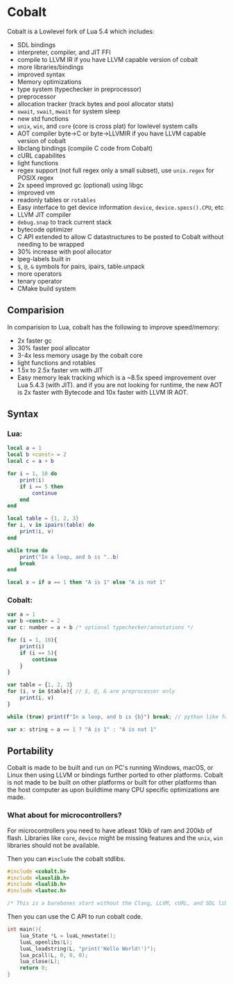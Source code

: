 # Cobalt
Cobalt is a Lowlevel fork of Lua 5.4 which includes:
- SDL bindings
- interpreter, compiler, and JIT FFI
- compile to LLVM IR if you have LLVM capable version of cobalt
- more libraries/bindings
- improved syntax
- Memory optimizations
- type system (typechecker in preprocessor)
- preprocessor
- allocation tracker (track bytes and pool allocator stats)
- `uwait`, `swait`, `mwait` for system sleep
- new std functions
- `unix`, `win`, and `core` (core is cross plat) for lowlevel system calls
- AOT compiler byte->C or byte->LLVMIR if you have LLVM capable version of cobalt
- libclang bindings (compile C code from Cobalt)
- cURL capabilites
- light functions
- regex support (not full regex only a small subset), use `unix.regex` for POSIX regex
- 2x speed improved gc (optional) using libgc
- improved vm
- readonly tables or `rotables`
- Easy interface to get device information `device`, `device.specs().CPU`, etc
- LLVM JIT compiler
- `debug.snap` to track current stack
- bytecode optimizer
- C API extended to allow C datastructures to be posted to Cobalt without needing to be wrapped
- 30% increase with pool allocator
- lpeg-labels built in
- `$`, `@`, `&` symbols for pairs, ipairs, table.unpack
- more operators
- tenary operator
- CMake build system
## Comparision
In comparision to Lua, cobalt has the following to improve speed/memory:
- 2x faster gc
- 30% faster pool allocator
- 3-4x less memory usage by the cobalt core
- light functions and rotables
- 1.5x to 2.5x faster vm with JIT
- Easy memory leak tracking
which is a ~8.5x speed improvement over Lua 5.4.3 (with JIT). and if you are not looking for runtime, the new AOT is 2x faster with Bytecode and 10x faster with LLVM IR AOT.
## Syntax
### Lua:
```lua  
local a = 1
local b <const> = 2
local c = a + b

for i = 1, 10 do
    print(i)
    if i == 5 then
        continue
    end
end

local table = {1, 2, 3}
for i, v in ipairs(table) do
    print(i, v)
end

while true do 
    print("In a loop, and b is "..b) 
    break 
end

local x = if a == 1 then "A is 1" else "A is not 1"
```
### Cobalt:
```js
var a = 1
var b <const> = 2
var c: number = a + b /* optional typechecker/annotations */

for (i = 1, 10){
    print(i)
    if (i == 5){
        continue
    }
}

var table = {1, 2, 3}
for (i, v in $table){ // $, @, & are preprocessor only
    print(i, v)
}

while (true) print(f"In a loop, and b is {b}") break; // python like format

var x: string = a == 1 ? "A is 1" : "A is not 1"
```
## Portability
Cobalt is made to be built and run on PC's running Windows, macOS, or Linux then
using LLVM or bindings further ported to other platforms. Cobalt is not made to be
built on other platforms or built for other platforms than the host computer as
upon buildtime many CPU specific optimizations are made.

### What about for microcontrollers?
For microcontrollers you need to have atleast 10kb of ram and 200kb of flash. Libraries like `core`, `device` might be
missing features and the `unix`, `win` libraries should not be available.

Then you can `#include` the cobalt stdlibs. 
```c
#include <cobalt.h>
#include <lauxlib.h>
#include <lualib.h>
#include <lautoc.h>

/* This is a barebones start without the Clang, LLVM, cURL, and SDL libraries or standard libraries */
```
Then you can use the C API to run cobalt code.
```c
int main(){
    lua_State *L = luaL_newstate();
    luaL_openlibs(L);
    luaL_loadstring(L, "print('Hello World!')");
    lua_pcall(L, 0, 0, 0);
    lua_close(L);
    return 0;
}
```